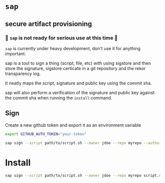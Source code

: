 # `sap`

## secure artifact provisioning

### 🚨 `sap` is not ready for serious use at this time 🚨

`sap` is currently under heavy development, don't use it for anything important.

sap is a tool to sign a thing (script, file, etc) with using sigstore and then
store the signature, sigstore certicate in a git repository and the rekor
transparency log.

It neatly maps the script, signature and public key using the commit sha.

sap will also perform a verification of the signature and public key against
the commit sha when running the `install` command.

## Sign

Create a new github token and export it as an environment variable

```bash
export GITHUB_AUTH_TOKEN="your-token"
```

```bash
sap sign --script path/to/script.sh --owner jdoe --repo myrepo --author-email jdoe@example.com --author-name jdoe --base-branch main --commit-branch pr-branch --commit-message "Pusshing new script" --pr-text "New script revision" --pr-title "New Script changes"
```

# Install

```bash
sap sign --script path/to/script.sh --owner jdoe --repo myrepo script.sh
```
